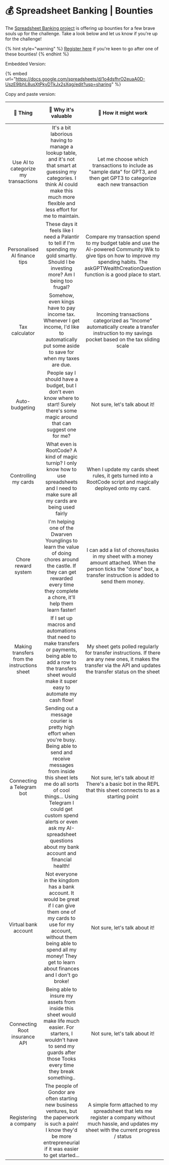 # 💰 Spreadsheet Banking | Bounties

The [Spreadsheet Banking project](https://www.offerzen.com/blog/programmable-banking-community-banking-on-spreadsheets) is offering up bounties for a few brave souls up for the challenge. Take a look below and let us know if you're up for the challenge!&#x20;

{% hint style="warning" %}
[Register here](https://8malmkzgvs8.typeform.com/to/BLrc8k7X) if you're keen to go after one of these bounties!
{% endhint %}

Embedded Version:

{% embed url="https://docs.google.com/spreadsheets/d/1o4dsfhrO2euaA0D-UszE9lbhL8usXtPkyDTkJx2sXqg/edit?usp=sharing" %}

Copy and paste version:

|                   🎯 Thing                   |                                                                                                                                              🤩 Why it's valuable                                                                                                                                              |                                                                                             🤔 How it might work                                                                                            | 💪 Difficulty bounty |
| :------------------------------------------: | :------------------------------------------------------------------------------------------------------------------------------------------------------------------------------------------------------------------------------------------------------------------------------------------------------------: | :---------------------------------------------------------------------------------------------------------------------------------------------------------------------------------------------------------: | :------------------: |
|     Use AI to categorize my transactions     |                                                           It's a bit laborious having to manage a lookup table, and it's not that smart at guessing my categories. I think AI could make this much more flexible and less effort for me to maintain.                                                           |                                         Let me choose which transactions to include as "sample data" for GPT3, and then get GPT3 to categorize each new transaction                                         |    Epic swag pack    |
|         Personalised AI finance tips         |                                                                                     These days it feels like I need a Palantir to tell if I'm spending my gold smartly. Should I be investing more? Am I being too frugal?                                                                                     | Compare my transaction spend to my budget table and use the AI-powered Community Wik to give tips on how to improve my spending habits. The askGPTWealthCreationQuestion function is a good place to start. |        R10,000       |
|                Tax calculator                |                                                                                 Somehow, even kings have to pay income tax. Whenever I get income, I'd like to automatically put some aside to save for when my taxes are due.                                                                                 |                                Incoming transactions categorized as "Income" automatically create a transfer instruction to my savings pocket based on the tax sliding scale                                |        R10,000       |
|                Auto-budgeting                |                                                                                     People say I should have a budget, but I don't even know where to start! Surely there's some magic around that can suggest one for me?                                                                                     |                                                                                        Not sure, let's talk about it!                                                                                       |        R10,000       |
|             Controlling my cards             |                                                                                  What even is RootCode? A kind of magic turnip? I only know how to use spreadsheets and I need to make sure all my cards are being used fairly                                                                                 |                                                When I update my cards sheet rules, it gets turned into a RootCode script and magically deployed onto my card.                                               |        R10,000       |
|              Chore reward system             |                                                            I'm helping one of the Dwarven Younglings to learn the value of doing chores around the castle. If they can get rewarded every time they complete a chore, it'll help them learn faster!                                                            |                     I can add a list of chores/tasks in my sheet with a money amount attached. When the person ticks the "done" box, a transfer instruction is added to send them money.                    |        R10,000       |
| Making transfers from the instructions sheet |                                                                  If I set up macros and automations that need to make transfers or payments, being able to add a row to the transfers sheet would make it super easy to automate my cash flow!                                                                 |                     My sheet gets polled regularly for transfer instructions. If there are any new ones, it makes the transfer via the API and updates the transfer status on the sheet                     |        R15,000       |
|           Connecting a Telegram bot          | Sending out a message courier is pretty high effort when you're busy. Being able to send and receive messages from inside this sheet lets me do all sorts of cool things... Using Telegram I could get custom spend alerts or even ask my AI-spreadsheet questions about my bank account and financial health! |                                                Not sure, let's talk about it! There's a basic bot in the REPL that this sheet connects to as a starting point                                               |        R15,000       |
|             Virtual bank account             |                                        Not everyone in the kingdom has a bank account. It would be great if I can give them one of my cards to use for my account, without them being able to spend all my money! They get to learn about finances and I don't go broke!                                       |                                                                                        Not sure, let's talk about it!                                                                                       |        R20,000       |
|         Connecting Root insurance API        |                                                             Being able to insure my assets from inside this sheet would make life much easier. For starters, I wouldn't have to send my guards after those Tooks every time they break something..                                                             |                                                                                        Not sure, let's talk about it!                                                                                       |        R25,000       |
|             Registering a company            |                                                                    The people of Gondor are often starting new business ventures, but the paperwork is such a pain! I know they'd be more entrepreneurial if it was easier to get started...                                                                   |                            A simple form attached to my spreadsheet that lets me register a company without much hassle, and updates my sheet with the current progress / status                            |        R15,000       |
